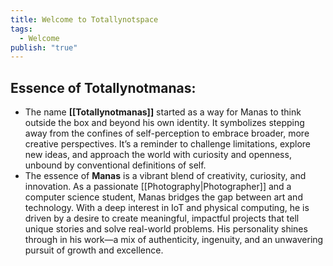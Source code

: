 ```yaml
---
title: Welcome to Totallynotspace
tags:
  - Welcome
publish: "true"
---
```

## Essence of Totallynotmanas:
- The name **[[Totallynotmanas]]** started as a way for Manas to think outside the box and beyond his own identity. It symbolizes stepping away from the confines of self-perception to embrace broader, more creative perspectives. It’s a reminder to challenge limitations, explore new ideas, and approach the world with curiosity and openness, unbound by conventional definitions of self.
- The essence of **Manas** is a vibrant blend of creativity, curiosity, and innovation. As a passionate [[Photography|Photographer]] and a computer science student, Manas bridges the gap between art and technology. With a deep interest in IoT and physical computing, he is driven by a desire to create meaningful, impactful projects that tell unique stories and solve real-world problems. His personality shines through in his work—a mix of authenticity, ingenuity, and an unwavering pursuit of growth and excellence.



